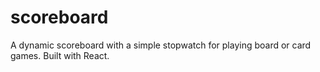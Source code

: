 # scoreboard
A dynamic scoreboard with a simple stopwatch for playing board or card games. Built with React.
